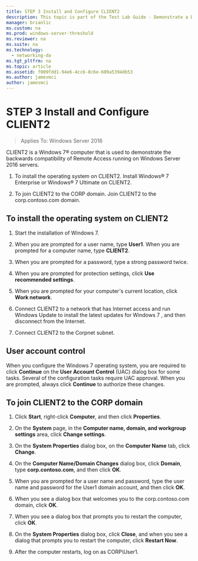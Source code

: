 ```yaml
---
title: STEP 3 Install and Configure CLIENT2
description: This topic is part of the Test Lab Guide - Demonstrate a DirectAccess Multisite Deployment for Windows Server 2016
manager: brianlic
ms.custom: na
ms.prod: windows-server-threshold
ms.reviewer: na
ms.suite: na
ms.technology: 
  - networking-da
ms.tgt_pltfrm: na
ms.topic: article
ms.assetid: f009fdd1-94e6-4ccb-8c6e-609a5394db53
ms.author: jamesmci
author: jamesmci
---
```

# STEP 3 Install and Configure CLIENT2

>Applies To: Windows Server 2016

CLIENT2 is a  Windows 7&reg;  computer that is used to demonstrate the backwards compatibility of Remote Access running on Windows Server 2016 servers.  
  
1. To install the operating system on CLIENT2. Install Windows&reg; 7 Enterprise or Windows&reg; 7 Ultimate on CLIENT2.  
  
2. To join CLIENT2 to the CORP domain. Join CLIENT2 to the corp.contoso.com domain.  
  
## To install the operating system on CLIENT2  
  
1.  Start the installation of  Windows 7.  
  
2.  When you are prompted for a user name, type **User1**. When you are prompted for a computer name, type **CLIENT2**.  
  
3.  When you are prompted for a password, type a strong password twice.  
  
4.  When you are prompted for protection settings, click **Use recommended settings**.  
  
5.  When you are prompted for your computer's current location, click **Work network**.  
  
6.  Connect CLIENT2 to a network that has Internet access and run Windows Update to install the latest updates for  Windows 7 , and then disconnect from the Internet.  
  
7.  Connect CLIENT2 to the Corpnet subnet.  
  
## User account control  
When you configure the  Windows 7  operating system, you are required to click **Continue** on the **User Account Control** (UAC) dialog box for some tasks. Several of the configuration tasks require UAC approval. When you are prompted, always click **Continue** to authorize these changes.  
  
## To join CLIENT2 to the CORP domain  
  
1.  Click **Start**, right-click **Computer**, and then click **Properties**.  
  
2.  On the **System** page, in the **Computer name, domain, and workgroup settings** area, click **Change settings**.  
  
3.  On the **System Properties** dialog box, on the **Computer Name** tab, click **Change**.  
  
4.  On the **Computer Name/Domain Changes** dialog box, click **Domain**, type **corp.contoso.com**, and then click **OK**.  
  
5.  When you are prompted for a user name and password, type the user name and password for the User1 domain account, and then click **OK**.  
  
6.  When you see a dialog box that welcomes you to the corp.contoso.com domain, click **OK**.  
  
7.  When you see a dialog box that prompts you to restart the computer, click **OK**.  
  
8.  On the **System Properties** dialog box, click **Close**, and when you see a dialog that prompts you to restart the computer, click **Restart Now**.  
  
9. After the computer restarts, log on as CORP\User1.
